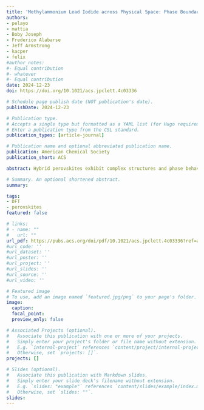 ```yaml
---
title: 'Methylammonium Lead Iodide across Physical Space: Phase Boundaries and Structural Collapse'
authors:
- pelayo
- mattia
- Boby Joseph
- Frederico Alabarse
- Jeff Armstrong
- kacper
- felix
#author_notes:
#- Equal contribution
#- whatever
#- Equal contribution
date: 2024-12-23
doi: https://doi.org/10.1021/acs.jpclett.4c03336

# Schedule page publish date (NOT publication's date).
publishDate: 2024-12-23

# Publication type.
# Accepts a single type but formatted as a YAML list (for Hugo requirements).
# Enter a publication type from the CSL standard.
publication_types: [article-journal]

# Publication name and optional abbreviated publication name.
publication: American Chemical Society
publication_short: ACS

abstract: Hybrid perovskites exhibit complex structures and phase behavior under different thermodynamic conditions and chemical environments, the understanding of which continues to be pivotally important for tailoring their properties toward improved operational stability. To this end, we present for the first time a comprehensive neutron and synchrotron diffraction investigation over the pressure–temperature phase diagram of the paradigmatic hybrid organic–inorganic perovskite methylammonium lead iodide (MAPbI3). This ambitious experimental campaign down to cryogenic temperatures and tens of kilobars was supported by extensive ab initio molecular dynamics simulations validated by the experimental data, to track the structural evolution of MAPbI3 under external physical stimuli at the atomic and molecular levels. These combined efforts enable us to identify the mechanisms underpinning structural phase transitions, including those exhibiting negative thermal expansion across the boundary between the cation-ordered low-temperature phase and the dynamically disordered high-pressure cubic phase. Our results bring to the fore how pronounced octahedral distortions at high pressures ultimately drive the structural collapse and amorphization of this material.

# Summary. An optional shortened abstract.
summary:

tags:
- DFT
- perovskites
featured: false

# links:
# - name: ""
#   url: ""
url_pdf: https://pubs.acs.org/doi/pdf/10.1021/acs.jpclett.4c03336?ref=article_openPDF
#url_code: ''
#url_dataset: ''
#url_poster: ''
#url_project: ''
#url_slides: ''
#url_source: ''
#url_video: ''

# Featured image
# To use, add an image named `featured.jpg/png` to your page's folder. 
image:
  caption:
  focal_point:
  preview_only: false

# Associated Projects (optional).
#   Associate this publication with one or more of your projects.
#   Simply enter your project's folder or file name without extension.
#   E.g. `internal-project` references `content/project/internal-project/index.md`.
#   Otherwise, set `projects: []`.
projects: []

# Slides (optional).
#   Associate this publication with Markdown slides.
#   Simply enter your slide deck's filename without extension.
#   E.g. `slides: "example"` references `content/slides/example/index.md`.
#   Otherwise, set `slides: ""`.
slides:
---
```


<!-- Main text. Remove this comment and add your extra content here.

{{% callout note %}}
Click the *Cite* button above to demo the feature to enable visitors to import publication metadata into their reference management software.
{{% /callout %}}

{{% callout note %}}
Create your slides in Markdown - click the *Slides* button to check out the example.
{{% /callout %}}

Add the publication's **full text** or **supplementary notes** here. You can use rich formatting such as including [code, math, and images](https://docs.hugoblox.com/content/writing-markdown-latex/).

-->

